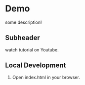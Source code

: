 # Demo

some description!

## Subheader

watch tutorial on Youtube.

## Local Development

1. Open index.html in your browser.